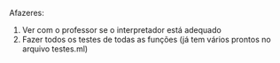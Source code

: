 Afazeres:
1) Ver com o professor se o interpretador está adequado
2) Fazer todos os testes de todas as funções (já tem vários prontos no arquivo testes.ml)

